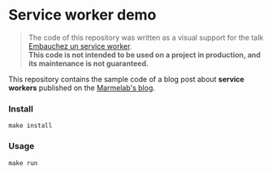 # Service worker demo

>The code of this repository was written as a visual support for the talk [Embauchez un service worker](https://www.youtube.com/watch?v=fgUYYV6Vvbc).   
**This code is not intended to be used on a project in production, and its maintenance is not guaranteed.**

This repository contains the sample code of a blog post about **service workers** published on the [Marmelab's blog](https://marmelab.com/blog/).

### Install

```
make install
```

### Usage

```
make run
```
